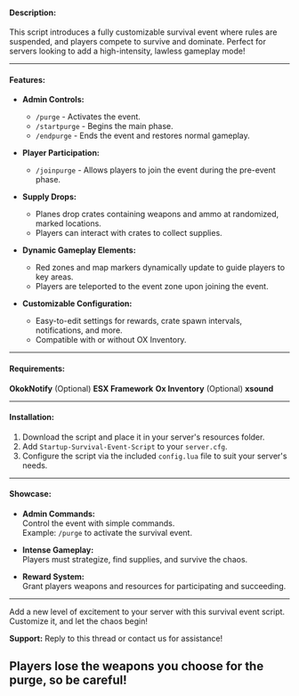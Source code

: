 #### **Description:**  
This script introduces a fully customizable survival event where rules are suspended, and players compete to survive and dominate. Perfect for servers looking to add a high-intensity, lawless gameplay mode!  

---

#### **Features:**  
- **Admin Controls:**  
  - `/purge` - Activates the event.  
  - `/startpurge` - Begins the main phase.  
  - `/endpurge` - Ends the event and restores normal gameplay.  

- **Player Participation:**  
  - `/joinpurge` - Allows players to join the event during the pre-event phase.  

- **Supply Drops:**  
  - Planes drop crates containing weapons and ammo at randomized, marked locations.  
  - Players can interact with crates to collect supplies.  

- **Dynamic Gameplay Elements:**  
  - Red zones and map markers dynamically update to guide players to key areas.  
  - Players are teleported to the event zone upon joining the event.  

- **Customizable Configuration:**  
  - Easy-to-edit settings for rewards, crate spawn intervals, notifications, and more.  
  - Compatible with or without OX Inventory.  

---

#### **Requirements:**  
**OkokNotify** (Optional) 
**ESX Framework** 
**Ox Inventory** (Optional) 
**xsound**  

---

#### **Installation:**  
1. Download the script and place it in your server's resources folder.  
2. Add `Startup-Survival-Event-Script` to your `server.cfg`.  
3. Configure the script via the included `config.lua` file to suit your server's needs.  

---

#### **Showcase:**  
- **Admin Commands:**  
  Control the event with simple commands.  
  Example: `/purge` to activate the survival event.  

- **Intense Gameplay:**  
  Players must strategize, find supplies, and survive the chaos.  

- **Reward System:**  
  Grant players weapons and resources for participating and succeeding.  

---

Add a new level of excitement to your server with this survival event script. Customize it, and let the chaos begin!  

**Support:** Reply to this thread or contact us for assistance!

## **Players lose the weapons you choose for the purge, so be careful!**
